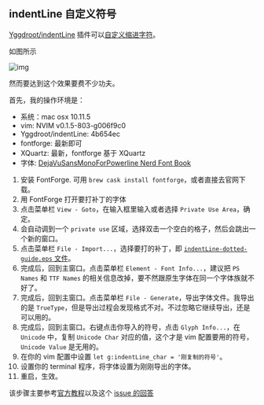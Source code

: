 ## indentLine 自定义符号

[Yggdroot/indentLine](https://github.com/Yggdroot/indentLine) 插件可以[自定义缩进字符][1]。

如图所示

![img](https://camo.githubusercontent.com/8e0f6822f859a9a8a7069219f6816174a4737f8e/687474703a2f2f692e696d6775722e636f6d2f325a41376f615a2e706e67)

然而要达到这个效果要费不少功夫。

首先，我的操作环境是：

- 系统：mac osx 10.11.5
- vim: NVIM v0.1.5-803-g006f9c0
- Yggdroot/indentLine: 4b654ec
- fontforge: 最新即可
- XQuartz: 最新，fontforge 基于 XQuartz
- 字体: [DejaVuSansMonoForPowerline Nerd Font Book](https://github.com/ryanoasis/nerd-fonts)

1. 安装 FontForge. 可用 `brew cask install fontforge`，或者直接去官网下载。
2. 用 FontForge 打开要打补丁的字体
3. 点击菜单栏 `View - Goto`，在输入框里输入或者选择 `Private Use Area`，确定。
4. 会自动调到一个 `private use` 区域，选择双击一个空白的格子，然后会跳出一个新的窗口。
5. 点击菜单栏 `File - Import...`，选择要打的补丁，即 [`indentLine-dotted-guide.eps` 文件](https://github.com/Yggdroot/indentLine/blob/master/glyph/indentLine-dotted-guide.eps)。
6. 完成后，回到主窗口。点击菜单栏 `Element - Font Info...`，建议把 `PS Names` 和 `TTF Names` 的相关信息改掉，要不然跟原生字体在同一个字体族就不好了。
7. 完成后，回到主窗口。点击菜单栏 `File - Generate`，导出字体文件。我导出的是 `TrueType`，但是导出过程会发现格式不对。不过忽略它继续导出，还是可以用的。
8. 完成后，回到主窗口。右键点击你导入的符号，点击 `Glyph Info...`，在 `Unicode` 中，复制 `Unicode Char` 对应的值，这个才是 vim 配置要用的符号，`Unicode Value` 是无用的。
9. 在你的 vim 配置中设置 `let g:indentLine_char = '刚复制的符号'`。
10. 设置你的 terminal 程序，将字体设置为刚刚导出的字体。
11. 重启，生效。

该步骤主要参考[官方教程][1]以及这个 [issue 的回答](https://github.com/Yggdroot/indentLine/issues/98#issuecomment-140926831)

[1]: https://github.com/Yggdroot/indentLine#font-patching
